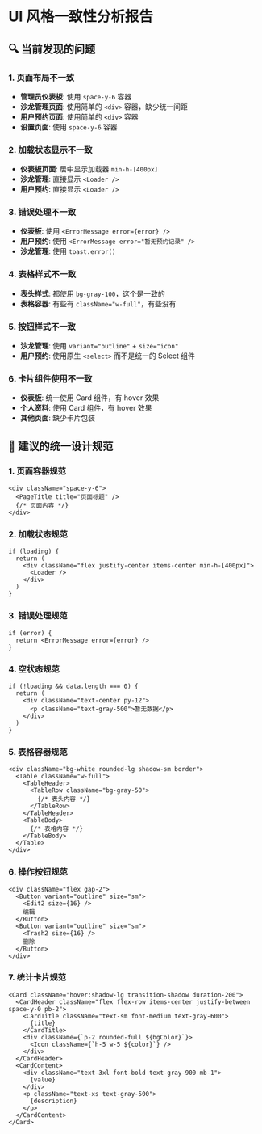 # UI 风格一致性分析报告

## 🔍 当前发现的问题

### 1. 页面布局不一致
- **管理员仪表板**: 使用 `space-y-6` 容器
- **沙龙管理页面**: 使用简单的 `<div>` 容器，缺少统一间距
- **用户预约页面**: 使用简单的 `<div>` 容器
- **设置页面**: 使用 `space-y-6` 容器

### 2. 加载状态显示不一致
- **仪表板页面**: 居中显示加载器 `min-h-[400px]`
- **沙龙管理**: 直接显示 `<Loader />`
- **用户预约**: 直接显示 `<Loader />`

### 3. 错误处理不一致
- **仪表板**: 使用 `<ErrorMessage error={error} />`
- **用户预约**: 使用 `<ErrorMessage error="暂无预约记录" />`
- **沙龙管理**: 使用 `toast.error()`

### 4. 表格样式不一致
- **表头样式**: 都使用 `bg-gray-100`，这个是一致的
- **表格容器**: 有些有 `className="w-full"`，有些没有

### 5. 按钮样式不一致
- **沙龙管理**: 使用 `variant="outline"` + `size="icon"`
- **用户预约**: 使用原生 `<select>` 而不是统一的 Select 组件

### 6. 卡片组件使用不一致
- **仪表板**: 统一使用 Card 组件，有 hover 效果
- **个人资料**: 使用 Card 组件，有 hover 效果
- **其他页面**: 缺少卡片包装

## 🎯 建议的统一设计规范

### 1. 页面容器规范
```tsx
<div className="space-y-6">
  <PageTitle title="页面标题" />
  {/* 页面内容 */}
</div>
```

### 2. 加载状态规范
```tsx
if (loading) {
  return (
    <div className="flex justify-center items-center min-h-[400px]">
      <Loader />
    </div>
  )
}
```

### 3. 错误处理规范
```tsx
if (error) {
  return <ErrorMessage error={error} />
}
```

### 4. 空状态规范
```tsx
if (!loading && data.length === 0) {
  return (
    <div className="text-center py-12">
      <p className="text-gray-500">暂无数据</p>
    </div>
  )
}
```

### 5. 表格容器规范
```tsx
<div className="bg-white rounded-lg shadow-sm border">
  <Table className="w-full">
    <TableHeader>
      <TableRow className="bg-gray-50">
        {/* 表头内容 */}
      </TableRow>
    </TableHeader>
    <TableBody>
      {/* 表格内容 */}
    </TableBody>
  </Table>
</div>
```

### 6. 操作按钮规范
```tsx
<div className="flex gap-2">
  <Button variant="outline" size="sm">
    <Edit2 size={16} />
    编辑
  </Button>
  <Button variant="outline" size="sm">
    <Trash2 size={16} />
    删除
  </Button>
</div>
```

### 7. 统计卡片规范
```tsx
<Card className="hover:shadow-lg transition-shadow duration-200">
  <CardHeader className="flex flex-row items-center justify-between space-y-0 pb-2">
    <CardTitle className="text-sm font-medium text-gray-600">
      {title}
    </CardTitle>
    <div className={`p-2 rounded-full ${bgColor}`}>
      <Icon className={`h-5 w-5 ${color}`} />
    </div>
  </CardHeader>
  <CardContent>
    <div className="text-3xl font-bold text-gray-900 mb-1">
      {value}
    </div>
    <p className="text-xs text-gray-500">
      {description}
    </p>
  </CardContent>
</Card>
```